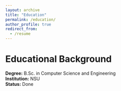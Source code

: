 ```yaml
---
layout: archive
title: "Education"
permalink: /education/
author_profile: true
redirect_from:
  - /resume
---
```

Educational Background
====== 

**Degree:** B.Sc. in Computer Science and Engineering      
**Institution:** NSU  
**Status:** Done    











